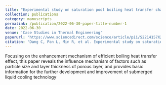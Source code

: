 ```yaml
---
title: "Experimental study on saturation pool boiling heat transfer characteristics of R245fa on the surface covered by sintered copper powder"
collection: publications
category: manuscripts
permalink: /publication/2022-06-30-paper-title-number-1
date: 2022-06-30
venue: 'Case Studies in Thermal Engineering'
paperurl: 'https://www.sciencedirect.com/science/article/pii/S2214157X22004695'
citation: 'Dang C, Pan L, Min R, et al. Experimental study on saturation pool boiling heat transfer characteristics of R245fa on the surface covered by sintered copper powder[J]. Case Studies in Thermal Engineering, 2022, 37: 102223.'
---
```



Focusing on the enhancement mechanism of efficient boiling heat transfer effect, this paper reveals the influence mechanism of factors such as particle size and layer thickness of porous layer, and provides basic information for the further development and improvement of submerged liquid cooling technology

